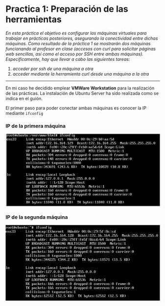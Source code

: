 # Practica 1: Preparación de las herramientas

 
*En esta práctica el objetivo es configurar las máquinas virtuales para trabajar en
prácticas posteriores, asegurando la conectividad entre dichas máquinas.
Como resultado de la práctica 1 se mostrarán dos máquinas funcionando al
profesor en clase (accesos con curl para solicitar páginas web sencillas, así como el
acceso por SSH entre ambas máquinas).
Específicamente, hay que llevar a cabo las siguientes tareas:*
1. *acceder por ssh de una máquina a otra*
2. *acceder mediante la herramienta curl desde una máquina a la otra*

-------

En mi caso he decidido emplear **VMWare Workstation** para la realización de las prácticas. La instalación de Ubuntu Server ha sido realizada como se indica en el guión. 

El primer paso para poder conectar ambas máquinas es conocer la IP mediante
`ifconfig`

### IP de la primera máquina
![ip1](./img/ip1.png)
### IP de la segunda máquina
![ip2](./img/ip2.png)